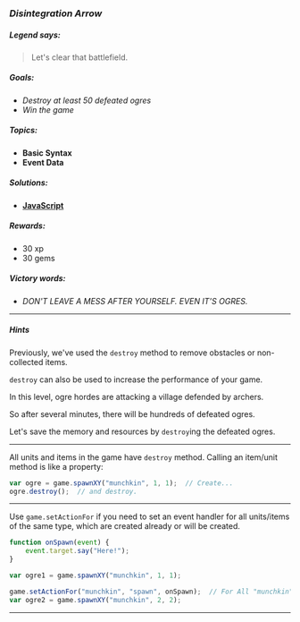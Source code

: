 ### _Disintegration Arrow_

##### _Legend says:_
> Let's clear that battlefield.

##### _Goals:_
+ _Destroy at least 50 defeated ogres_
+ _Win the game_

##### _Topics:_
+ **Basic Syntax**
+ **Event Data**

##### _Solutions:_
+ **[JavaScript](disintegrationArrow.js)**

##### _Rewards:_
+ 30 xp
+ 30 gems

##### _Victory words:_
+ _DON'T LEAVE A MESS AFTER YOURSELF. EVEN IT'S OGRES._

___

##### _Hints_

Previously, we've used the `destroy` method to remove obstacles or non-collected items.

`destroy` can also be used to increase the performance of your game.

In this level, ogre hordes are attacking a village defended by archers.

So after several minutes, there will be hundreds of defeated ogres.

Let's save the memory and resources by `destroy`ing the defeated ogres.

___

All units and items in the game have `destroy` method. Calling an item/unit method is like a property:

```javascript
var ogre = game.spawnXY("munchkin", 1, 1);  // Create...
ogre.destroy();  // and destroy.
```

___

Use `game.setActionFor` if you need to set an event handler for all units/items of the same type, which are created already or will be created.

```javascript
function onSpawn(event) {
    event.target.say("Here!");
}

var ogre1 = game.spawnXY("munchkin", 1, 1);

game.setActionFor("munchkin", "spawn", onSpawn);  // For All "munchkin"s
var ogre2 = game.spawnXY("munchkin", 2, 2);
```

___
